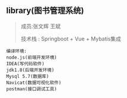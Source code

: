 ## library(图书管理系统)

>成员:张文辉 王斌
>
>技术栈 : Springboot + Vue + Mybatis集成

```
编译环境:
node.js(前端开发环境)
IDEA(写代码软件)
jdk1.8(后端开发环境)
Mysql 5.7(数据库)
Navicat(数据可视化软件)
postman(接口调试工具)
```



